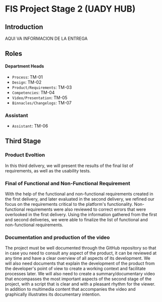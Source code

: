# FIS Project Stage 2 (UADY HUB)
## Introduction
AQUI VA INFORMACION DE LA ENTREGA

## Roles
#### Department Heads
-	```Process```: TM-01
-	```Design```: TM-02
-	```Product/Requirements```: TM-03
- ```Competencies```: TM-04
-	```Video/Presentation```: TM-05
-	```Binnacles/Changelogs```: TM-07
### Assistant
-	```Assistant```: TM-06
## Third Stage

### Product Evoltion
In this third delivery, we will present the results of the final list of requirements, as well as the usability tests. 

### Final of Functional and Non-Functional Requirement
With the help of the functional and non-functional requirements created in the first delivery, and later evaluated in the second delivery, we refined our focus on the requirements critical to the platform's functionality. Non-functional requirements were also reviewed to correct errors that were overlooked in the first delivery.
Using the information gathered from the first and second deliveries, we were able to finalize the list of functional and non-functional requirements.

### Documentation and production of the video
The project must be well documented through the GitHub repository so that in case you need to consult any aspect of the product, it can be reviewed at any time and have a clear overview of all aspects of its development. We will also need documents that explain the development of the product from the developer's point of view to create a working context and facilitate processes later. We will also need to create a summary/documentary video that encompasses the most important aspects of the second stage of the project, with a script that is clear and with a pleasant rhythm for the viewer. In addition to multimedia content that accompanies the video and graphically illustrates its documentary intention.
